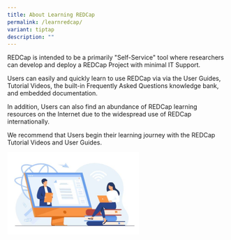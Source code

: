 ```yaml
---
title: About Learning REDCap
permalink: /learnredcap/
variant: tiptap
description: ""
---
```

<p>REDCap is intended to be a primarily "Self-Service" tool where researchers
can develop and deploy a REDCap Project with minimal IT Support.</p>
<p>Users can easily and quickly learn to use REDCap via via the User Guides,
Tutorial Videos, the built-in Frequently Asked Questions knowledge bank,
and embedded documentation.</p>
<p>In addition, Users can also find an abundance of REDCap learning resources
on the Internet due to the widespread use of REDCap internationally.</p>
<p>We recommend that Users begin their learning journey with the REDCap Tutorial
Videos and User Guides.</p>
<p></p>
<p></p>
<div class="isomer-image-wrapper">
<img style="width: 60%;" height="auto" width="100%" alt="" src="/images/Content Images/Learning.jpg">
</div>
<p></p>